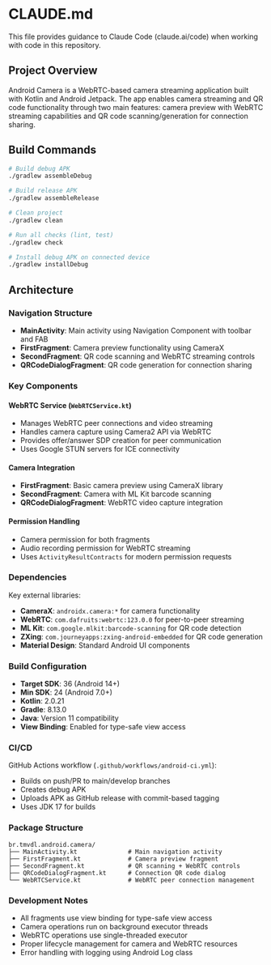 # CLAUDE.md

This file provides guidance to Claude Code (claude.ai/code) when working with code in this repository.

## Project Overview

Android Camera is a WebRTC-based camera streaming application built with Kotlin and Android Jetpack. The app enables camera streaming and QR code functionality through two main features: camera preview with WebRTC streaming capabilities and QR code scanning/generation for connection sharing.

## Build Commands

```bash
# Build debug APK
./gradlew assembleDebug

# Build release APK
./gradlew assembleRelease

# Clean project
./gradlew clean

# Run all checks (lint, test)
./gradlew check

# Install debug APK on connected device
./gradlew installDebug
```

## Architecture

### Navigation Structure
- **MainActivity**: Main activity using Navigation Component with toolbar and FAB
- **FirstFragment**: Camera preview functionality using CameraX
- **SecondFragment**: QR code scanning and WebRTC streaming controls
- **QRCodeDialogFragment**: QR code generation for connection sharing

### Key Components

#### WebRTC Service (`WebRTCService.kt`)
- Manages WebRTC peer connections and video streaming
- Handles camera capture using Camera2 API via WebRTC
- Provides offer/answer SDP creation for peer communication
- Uses Google STUN servers for ICE connectivity

#### Camera Integration
- **FirstFragment**: Basic camera preview using CameraX library
- **SecondFragment**: Camera with ML Kit barcode scanning
- **QRCodeDialogFragment**: WebRTC video capture integration

#### Permission Handling
- Camera permission for both fragments
- Audio recording permission for WebRTC streaming
- Uses `ActivityResultContracts` for modern permission requests

### Dependencies

Key external libraries:
- **CameraX**: `androidx.camera:*` for camera functionality
- **WebRTC**: `com.dafruits:webrtc:123.0.0` for peer-to-peer streaming
- **ML Kit**: `com.google.mlkit:barcode-scanning` for QR code detection
- **ZXing**: `com.journeyapps:zxing-android-embedded` for QR code generation
- **Material Design**: Standard Android UI components

### Build Configuration

- **Target SDK**: 36 (Android 14+)
- **Min SDK**: 24 (Android 7.0+)
- **Kotlin**: 2.0.21
- **Gradle**: 8.13.0
- **Java**: Version 11 compatibility
- **View Binding**: Enabled for type-safe view access

### CI/CD

GitHub Actions workflow (`.github/workflows/android-ci.yml`):
- Builds on push/PR to main/develop branches
- Creates debug APK
- Uploads APK as GitHub release with commit-based tagging
- Uses JDK 17 for builds

### Package Structure

```
br.tmvdl.android.camera/
├── MainActivity.kt              # Main navigation activity
├── FirstFragment.kt             # Camera preview fragment
├── SecondFragment.kt            # QR scanning + WebRTC controls
├── QRCodeDialogFragment.kt      # Connection QR code dialog
└── WebRTCService.kt             # WebRTC peer connection management
```

### Development Notes

- All fragments use view binding for type-safe view access
- Camera operations run on background executor threads
- WebRTC operations use single-threaded executor
- Proper lifecycle management for camera and WebRTC resources
- Error handling with logging using Android Log class